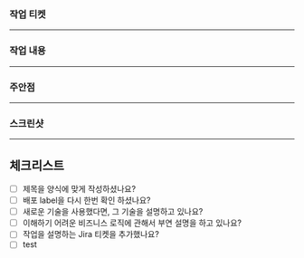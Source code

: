 ### 작업 티켓
<hr/>
<!-- [필수] 작업 티켓의 링크를 넣어주세요 -->

### 작업 내용
<hr/>
<!-- [필수] 작업 내용을 간결하게 설명해주세요 -->

### 주안점
<hr/>
<!-- [선택] 유심히 봐주었으면 하는 부분을 설명해주세요 -->

### 스크린샷
<hr/>
<!-- [선택] 작업한 UI의 스크린샷을 넣어주세요 -->

## 체크리스트
- [ ] 제목을 양식에 맞게 작성하셨나요?
- [ ] 배포 label을 다시 한번 확인 하셨나요?
- [ ] 새로운 기술을 사용했다면, 그 기술을 설명하고 있나요?
- [ ] 이해하기 어려운 비즈니스 로직에 관해서 부연 설명을 하고 있나요?
- [ ] 작업을 설명하는 Jira 티켓을 추가했나요?
- [ ] test